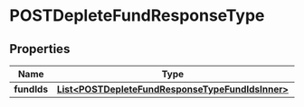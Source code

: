 

# POSTDepleteFundResponseType


## Properties

| Name | Type | Description | Notes |
|------------ | ------------- | ------------- | -------------|
|**fundIds** | [**List&lt;POSTDepleteFundResponseTypeFundIdsInner&gt;**](POSTDepleteFundResponseTypeFundIdsInner.md) |  |  [optional] |



